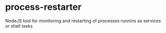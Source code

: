 # process-restarter
NodeJS tool for monitoring and restarting of processes runnins as services or shell tasks  
